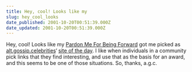 ```yaml
---
title: Hey, cool! Looks like my
slug: hey_cool_looks
date_published: 2001-10-20T00:51:39.000Z
date_updated: 2001-10-20T00:51:39.000Z
---
```


Hey, cool! Looks like my [Pardon Me For Being Forward](http://www.dashes.com/anil/index.php?blogarch/2001_08_01_archive.php#5238868) got me picked as [alt.gossip.celebrities](http://groups.google.com/groups?hl=en&amp;frame=right&amp;th=9a6514c4a43cb663&amp;seekm=20011019084954.12846.00000133%40mb-fd.aol.com#link1)‘ [site of the day](http://members.aol.com/pusssykatt/agcwebsites.html). I like when individuals in a community pick links that they find interesting, and use that as the basis for an award, and this seems to be one of those situations. So, thanks, a.g.c.
